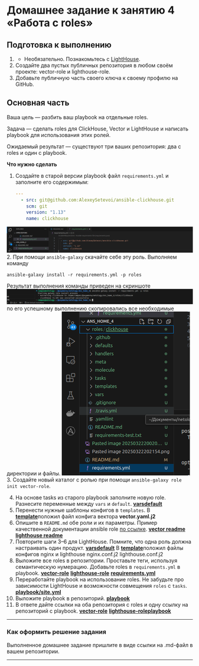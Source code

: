 # Домашнее задание к занятию 4 «Работа с roles»

## Подготовка к выполнению

1. * Необязательно. Познакомьтесь с [LightHouse](https://youtu.be/ymlrNlaHzIY?t=929).
2. Создайте два пустых публичных репозитория в любом своём проекте: vector-role и lighthouse-role.
3. Добавьте публичную часть своего ключа к своему профилю на GitHub.

## Основная часть

Ваша цель — разбить ваш playbook на отдельные roles. 

Задача — сделать roles для ClickHouse, Vector и LightHouse и написать playbook для использования этих ролей. 

Ожидаемый результат — существуют три ваших репозитория: два с roles и один с playbook.

**Что нужно сделать**

1. Создайте в старой версии playbook файл `requirements.yml` и заполните его содержимым:

   ```yaml
   ---
     - src: git@github.com:AlexeySetevoi/ansible-clickhouse.git
       scm: git
       version: "1.13"
       name: clickhouse 
   ```
![](Pasted%20image%2020250322200206.png)
2. При помощи `ansible-galaxy` скачайте себе эту роль.
Выполняем команду 
```
ansible-galaxy install -r requirements.yml -p roles
```
Результат выполнения команды приведен на  скриншоте 
![](Pasted%20image%2020250322202154.png)
по его успешному выполнению скопировались все необходимые директории и файлы.
![](Pasted%20image%2020250322202359.png)
3. Создайте новый каталог с ролью при помощи `ansible-galaxy role init vector-role`.

4. На основе tasks из старого playbook заполните новую role. Разнесите переменные между `vars` и `default`. 
[**vars**](https://github.com/ekhristin/vector-role/blob/0.42.0/vars/main.yml)[**default**](https://github.com/ekhristin/vector-role/blob/0.42.0/defaults/main.yml)
5. Перенести нужные шаблоны конфигов в `templates`.
В [**template**](https://github.com/ekhristin/vector-role/tree/0.42.0/templates)положил файл конфига вектора **vector.yaml.j2**
6. Опишите в `README.md` обе роли и их параметры. Пример качественной документации ansible role [по ссылке](https://github.com/cloudalchemy/ansible-prometheus).
[**vector readme**](https://github.com/ekhristin/vector-role/blob/0.42.0/README.md) [**lighthouse readme**](https://github.com/ekhristin/lighthouse-role/blob/main/README.md)
7. Повторите шаги 3–6 для LightHouse. Помните, что одна роль должна настраивать один продукт.
[**vars**](https://github.com/ekhristin/lighthouse-role/blob/main/vars/main.yml)[**default**](https://github.com/ekhristin/lighthouse-role/blob/main/defaults/main.yml)
В [**template**](https://github.com/ekhristin/lighthouse-role/tree/main/templates)положил файлы конфигов nginx и lighthouse  nginx.conf.j2 lighthouse.conf.j2 
8. Выложите все roles в репозитории. Проставьте теги, используя семантическую нумерацию. Добавьте roles в `requirements.yml` в playbook.
[**vector-role**](https://github.com/ekhristin/vector-role) [**lighthouse-role**](https://github.com/ekhristin/lighthouse-role) [**requirements.yml**](https://github.com/ekhristin/netology/blob/main/Ans_home_4/playbook/requirements.yml)
9. Переработайте playbook на использование roles. Не забудьте про зависимости LightHouse и возможности совмещения `roles` с `tasks`.
[**playbook/site.yml**](https://github.com/ekhristin/netology/blob/main/Ans_home_4/playbook/site.yml)
10. Выложите playbook в репозиторий.
[**playbook**](https://github.com/ekhristin/netology/tree/main/Ans_home_4/playbook)
11. В ответе дайте ссылки на оба репозитория с roles и одну ссылку на репозиторий с playbook.
[**vector-role**](https://github.com/ekhristin/vector-role) [**lighthouse-role**](https://github.com/ekhristin/lighthouse-role)[**playbook**](https://github.com/ekhristin/netology/tree/main/Ans_home_4/playbook)
---

### Как оформить решение задания

Выполненное домашнее задание пришлите в виде ссылки на .md-файл в вашем репозитории.

---
